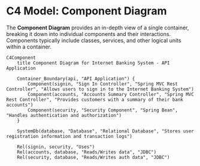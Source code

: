 # C4 Model: Component Diagram

The **Component Diagram** provides an in-depth view of a single container, breaking it down into individual components and their interactions. Components typically include classes, services, and other logical units within a container.

```mermaid
C4Component
    title Component Diagram for Internet Banking System - API Application

    Container_Boundary(api, "API Application") {
        Component(signin, "Sign In Controller", "Spring MVC Rest Controller", "Allows users to sign in to the Internet Banking System")
        Component(accounts, "Accounts Summary Controller", "Spring MVC Rest Controller", "Provides customers with a summary of their bank accounts")
        Component(security, "Security Component", "Spring Bean", "Handles authentication and authorization")
    }

    SystemDb(database, "Database", "Relational Database", "Stores user registration information and transaction logs")

    Rel(signin, security, "Uses")
    Rel(accounts, database, "Reads/Writes data", "JDBC")
    Rel(security, database, "Reads/Writes auth data", "JDBC")
```